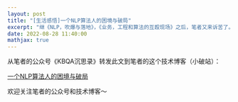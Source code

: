 ```yaml
---
layout: post
title: "[生活感悟]一个NLP算法人的困境与破局"
excerpt: "继《NLP，吹爆与落地》，《业务，工程和算法的互殴现场》之后，笔者又来诉苦了。"
date: 2022-08-28 11:40:00
mathjax: true
---
```


从笔者的公众号《KBQA沉思录》转发此文到笔者的这个技术博客（小破站）：

[一个NLP算法人的困境与破局](https://mp.weixin.qq.com/s?__biz=MzU2MTY2ODEzNA==&amp;mid=2247484361&amp;idx=1&amp;sn=65f0728f6c9e58664179b31dc14cc7c5&amp;chksm=fc740a80cb0383965fcf53ace7f6ae705bde89f02a7f7255eb95e3c9194ce0a94eafbf2fda59&token=1793488826&lang=zh_CN#rd)


欢迎关注笔者的公众号和技术博客～

